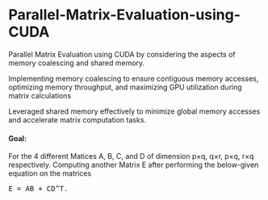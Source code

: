 # Parallel-Matrix-Evaluation-using-CUDA
Parallel Matrix Evaluation using CUDA by considering the aspects of memory coalescing and shared memory.

Implementing memory coalescing to ensure contiguous memory accesses, optimizing memory throughput, and maximizing
GPU utilization during matrix calculations

Leveraged shared memory effectively to minimize global memory accesses and accelerate matrix computation tasks.

#### Goal:
For the 4 different Matices A, B, C, and D of dimension p×q, q×r, p×q, r×q respectively. Computing another Matrix E after performing the below-given equation on the matrices

<kbd>
<div class="my-section" style= border: 1px solid #e1e4e8; "background-color: #f1f1f1; padding: 10px;">

E = AB + CD^T.


</div>
</kbd>
